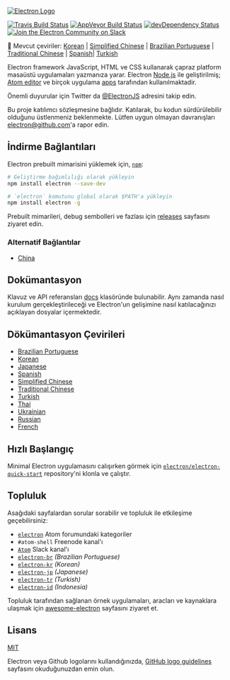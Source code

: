 [![Electron Logo](https://electron.atom.io/images/electron-logo.svg)](https://electron.atom.io/)

[![Travis Build Status](https://travis-ci.org/electron/electron.svg?branch=master)](https://travis-ci.org/electron/electron)
[![AppVeyor Build Status](https://ci.appveyor.com/api/projects/status/bc56v83355fi3369/branch/master?svg=true)](https://ci.appveyor.com/project/electron-bot/electron/branch/master)
[![devDependency Status](https://david-dm.org/electron/electron/dev-status.svg)](https://david-dm.org/electron/electron?type=dev)
[![Join the Electron Community on Slack](http://atom-slack.herokuapp.com/badge.svg)](http://atom-slack.herokuapp.com/)

:memo: Mevcut çeviriler: [Korean](https://github.com/electron/electron/tree/master/docs-translations/ko-KR/project/README.md) | [Simplified Chinese](https://github.com/electron/electron/tree/master/docs-translations/zh-CN/project/README.md) | [Brazilian Portuguese](https://github.com/electron/electron/tree/master/docs-translations/pt-BR/project/README.md) | [Traditional Chinese](https://github.com/electron/electron/tree/master/docs-translations/zh-TW/project/README.md) | [Spanish](https://github.com/electron/electron/tree/master/docs-translations/es/project/README.md)| [Turkish](https://github.com/electron/electron/tree/master/docs-translations/tr-TR/project/README.md)

Electron framework JavaScript, HTML ve CSS kullanarak çapraz platform
masaüstü uygulamaları yazmanıza yarar. Electron [Node.js](https://nodejs.org/) ile geliştirilmiş;
[Atom editor](https://github.com/atom/atom) ve birçok uygulama [apps](https://electron.atom.io/apps) tarafından kullanılmaktadir.

Önemli duyurular için Twitter da [@ElectronJS](https://twitter.com/electronjs) adresini takip edin.

Bu proje katılımcı sözleşmesine bağlıdır. Katılarak,
bu kodun sürdürülebilir olduğunu üstlenmeniz beklenmekte.
Lütfen uygun olmayan davranışları electron@github.com'a rapor edin.

## İndirme Bağlantıları

Electron prebuilt mimarisini yüklemek için,
[`npm`](https://docs.npmjs.com/):

```sh
# Geliştirme bağımlılığı olarak yükleyin
npm install electron --save-dev

# `electron` komutunu global olarak $PATH'a yükleyin
npm install electron -g
```

Prebuilt mimarileri, debug sembolleri ve fazlası için
[releases](https://github.com/electron/electron/releases) sayfasını ziyaret edin.

### Alternatif Bağlantılar

- [China](https://npm.taobao.org/mirrors/electron)

## Dokümantasyon

Klavuz ve API referansları [docs](https://github.com/electron/electron/tree/master/docs) klasöründe bulunabilir.
Aynı zamanda nasıl kurulum gerçekleştirileceği ve Electron'un gelişimine nasıl katılacağınızı
açıklayan dosyalar içermektedir.

## Dökümantasyon Çevirileri

- [Brazilian Portuguese](https://github.com/electron/electron/tree/master/docs-translations/pt-BR)
- [Korean](https://github.com/electron/electron/tree/master/docs-translations/ko-KR)
- [Japanese](https://github.com/electron/electron/tree/master/docs-translations/jp)
- [Spanish](https://github.com/electron/electron/tree/master/docs-translations/es)
- [Simplified Chinese](https://github.com/electron/electron/tree/master/docs-translations/zh-CN)
- [Traditional Chinese](https://github.com/electron/electron/tree/master/docs-translations/zh-TW)
- [Turkish](https://github.com/electron/electron/tree/master/docs-translations/tr-TR)
- [Thai](https://github.com/electron/electron/tree/master/docs-Translations/th-TH)
- [Ukrainian](https://github.com/electron/electron/tree/master/docs-translations/uk-UA)
- [Russian](https://github.com/electron/electron/tree/master/docs-translations/ru-RU)
- [French](https://github.com/electron/electron/tree/master/docs-translations/fr-FR)

## Hızlı Başlangıç

Minimal Electron uygulamasını calışırken görmek için [`electron/electron-quick-start`](https://github.com/electron/electron-quick-start)
repository'ni klonla ve çalıştır.

## Topluluk

Asağıdaki sayfalardan sorular sorabilir ve topluluk ile etkileşime geçebilirsiniz:

- [`electron`](http://discuss.atom.io/c/electron) Atom forumundaki kategoriler
- `#atom-shell` Freenode kanal'ı
- [`Atom`](http://atom-slack.herokuapp.com/) Slack kanal'ı
- [`electron-br`](https://electron-br.slack.com) *(Brazilian Portuguese)*
- [`electron-kr`](http://www.meetup.com/electron-kr/) *(Korean)*
- [`electron-jp`](https://electron-jp.slack.com) *(Japanese)*
- [`electron-tr`](http://electron-tr.herokuapp.com) *(Turkish)*
- [`electron-id`](https://electron-id.slack.com) *(Indonesia)*

Topluluk tarafından sağlanan örnek uygulamaları, aracları ve kaynaklara ulaşmak için
[awesome-electron](https://github.com/sindresorhus/awesome-electron) sayfasını ziyaret et.

## Lisans

[MIT](https://github.com/electron/electron/blob/master/LICENSE)

Electron veya Github logolarını kullandığınızda, [GitHub logo guidelines](https://github.com/logos) sayfasını okuduğunuzdan emin olun.
